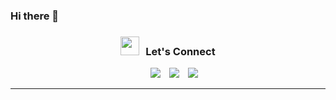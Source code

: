 ### Hi there 👋

<!--
**zachamida/zachamida** is a ✨ _special_ ✨ repository because its `README.md` (this file) appears on your GitHub profile.

Here are some ideas to get you started:

- 🔭 I’m currently working on time-series forecasting 
- 📫 How to reach me: zac.hamida@gmail.com
-->
<h3 align="center" > <img src="https://media.giphy.com/media/iY8CRBdQXODJSCERIr/giphy.gif" width="30" height="30" style="margin-right: 10px;">Let's Connect</h3>

<p align="center">

 <div align="center"  class="icons-social" style="margin-left: 10px;">
        <a style="margin-left: 10px;"  target="_blank" href="https://www.linkedin.com/in/zacharyhamida/">
			<img src="https://img.icons8.com/doodle/40/000000/linkedin--v2.png"></a>
        <a style="margin-left: 10px;" target="_blank" href="https://github.com/zachamida">
		<img src="https://img.icons8.com/doodle/40/000000/github--v2.png"></a>
	   <a style="margin-left: 10px;" target="_blank" href="https://zachamida.github.io">
					<img src="https://icons8.com/icon/48250/code"></a>
      </div>

</p>

---
